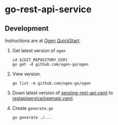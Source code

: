 # go-rest-api-service

## Development

Instructions are at
[Ogen QuickStart](https://ogen.dev/docs/intro/).

1. Get latest version of `ogen`

    ```console
    cd ${GIT_REPOSITORY_DIR}
    go get -d github.com/ogen-go/ogen
    ```

1. View version.

    ```console
    go list -m github.com/ogen-go/ogen
    ```

1. Down latest version of
   [senzing-rest-api.yaml](https://raw.githubusercontent.com/Senzing/senzing-rest-api-specification/main/senzing-rest-api.yaml)
   to
   [restapiservice/openapi.yaml](https://github.com/docktermj/go-rest-api-service/blob/main/restapiservice/openapi.yaml).

1. Create `generate.go`

    ```console
    go generate ./...
    ```
